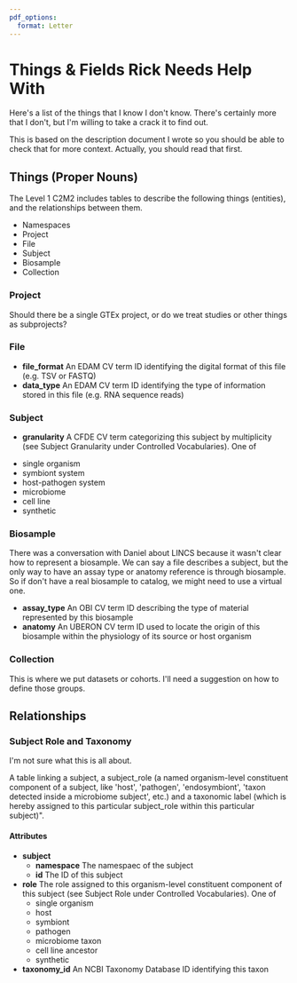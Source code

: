 ```yaml
---
pdf_options:
  format: Letter
---
```


# Things & Fields Rick Needs Help With

Here's a list of the things that I know I don't know. There's
certainly more that I don't, but I'm willing to take a crack it to
find out.

This is based on the description document I wrote so you should be
able to check that for more context. Actually, you should read that first.


## Things (Proper Nouns)

The Level 1 C2M2 includes tables to describe the following things (entities), and the relationships between them.

 * Namespaces
 * Project
 * File
 * Subject
 * Biosample
 * Collection

### Project

Should there be a single GTEx project, or do we treat studies or other
things as subprojects?

### File

 * **file_format** An EDAM CV term ID identifying the digital format of this file (e.g. TSV or FASTQ)
 * **data_type** An EDAM CV term ID identifying the type of information stored in this file (e.g. RNA sequence reads)

### Subject

 * **granularity** A CFDE CV term categorizing this subject by multiplicity (see Subject Granularity under Controlled Vocabularies). One of
  - single organism
  - symbiont system
  - host-pathogen system
  - microbiome
  - cell line
  - synthetic

### Biosample

There was a conversation with Daniel about LINCS because it wasn't
clear how to represent a biosample. We can say a file describes a
subject, but the only way to have an assay type or anatomy reference
is through biosample. So if don't have a real biosample to catalog, we
might need to use a virtual one.

 * **assay_type** An OBI CV term ID describing the type of material represented by this biosample
 * **anatomy** An UBERON CV term ID used to locate the origin of this biosample within the physiology of its source or host organism

### Collection

This is where we put datasets or cohorts. I'll need a suggestion on
how to define those groups.

## Relationships

### Subject Role and Taxonomy

I'm not sure what this is all about.

A table linking a subject, a subject_role (a named organism-level constituent component of a subject, like 'host', 'pathogen', 'endosymbiont', 'taxon detected inside a microbiome subject', etc.) and a taxonomic label (which is hereby assigned to this particular subject_role within this particular subject)".

#### Attributes

 * **subject**
   - **namespace** The namespaec of the subject
   - **id** The ID of this subject
 * **role** The role assigned to this organism-level constituent component of this subject (see Subject Role under Controlled Vocabularies). One of
   - single organism
   - host
   - symbiont
   - pathogen
   - microbiome taxon
   - cell line ancestor
   - synthetic
 * **taxonomy_id** An NCBI Taxonomy Database ID identifying this taxon
